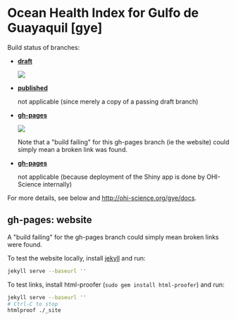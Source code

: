 # Ocean Health Index for Gulfo de Guayaquil [gye]

Build status of branches:

- [**draft**](https://github.com/OHI-Science/gye/tree/draft)

  [![](https://api.travis-ci.org/OHI-Science/gye.svg?branch=draft)](https://travis-ci.org/OHI-Science/gye/branches)

- [**published**](https://github.com/OHI-Science/gye/tree/published)

  not applicable (since merely a copy of a passing draft branch)  

- [**gh-pages**](https://github.com/OHI-Science/gye/tree/gh-pages)

  [![](https://api.travis-ci.org/OHI-Science/gye.svg?branch=gh-pages)](https://travis-ci.org/OHI-Science/gye/branches)
  
  Note that a "build failing" for this gh-pages branch (ie the website) could simply mean a broken link was found.

- [**gh-pages**](https://github.com/OHI-Science/gye/tree/app)

  not applicable (because deployment of the Shiny app is done by OHI-Science internally)

For more details, see below and http://ohi-science.org/gye/docs.

## gh-pages: website

A "build failing" for the gh-pages branch could simply mean broken links were found.

To test the website locally, install [jekyll](http://jekyllrb.com/docs/installation/) and run:

```bash
jekyll serve --baseurl ''
```

To test links, install html-proofer (`sudo gem install html-proofer`) and run:

```bash
jekyll serve --baseurl ''
# Ctrl-C to stop
htmlproof ./_site
```
